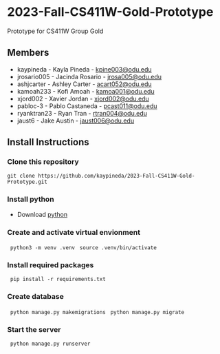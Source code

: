 # 2023-Fall-CS411W-Gold-Prototype
Prototype for CS411W Group Gold

## Members
  - kaypineda - Kayla Pineda - kpine003@odu.edu
  - jrosario005 - Jacinda Rosario - jrosa005@odu.edu
  - ashjcarter - Ashley Carter - acart052@odu.edu
  - kamoah233 - Kofi Amoah - kamoa001@odu.edu
  - xjord002 - Xavier Jordan - xjord002@odu.edu
  - pabloc-3 - Pablo Castaneda - pcast011@odu.edu
  - ryanktran23 - Ryan Tran - rtran004@odu.edu
  - jaust6 - Jake Austin - jaust006@odu.edu

## Install Instructions

### Clone this repository
 ```git clone https://github.com/kaypineda/2023-Fall-CS411W-Gold-Prototype.git ```

### Install python
- Download [python](https://www.python.org/downloads/)

### Create and activate virtual envionment
``` python3 -m venv .venv```
``` source .venv/bin/activate```

### Install required packages
``` pip install -r requirements.txt```

### Create database
``` python manage.py makemigrations```
``` python manage.py migrate```

### Start the server
``` python manage.py runserver```


